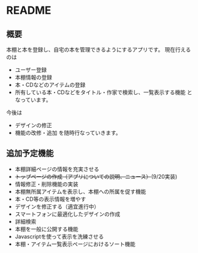 # README

## 概要
本棚と本を登録し、自宅の本を管理できるようにするアプリです。
現在行えるのは
- ユーザー登録
- 本棚情報の登録
- 本・CDなどのアイテムの登録
- 所有している本・CDなどをタイトル・作家で検索し、一覧表示する機能
となっています。

今後は
- デザインの修正
- 機能の改修・追加
を随時行なっていきます。

## 追加予定機能
- 本棚詳細ページの情報を充実させる
- ~~トップページの作成（アプリについての説明、ニュース）~~(9/20実装)
- 情報修正・削除機能の実装
- 本棚無所属アイテムを表示し、本棚への所属を促す機能
- 本・CD等の表示情報を増やす
- デザインを修正する（適宜進行中）
- スマートフォンに最適化したデザインの作成
- 詳細検索
- 本棚を一般に公開する機能
- Javascriptを使って表示を洗練させる
- 本棚・アイテム一覧表示ページにおけるソート機能